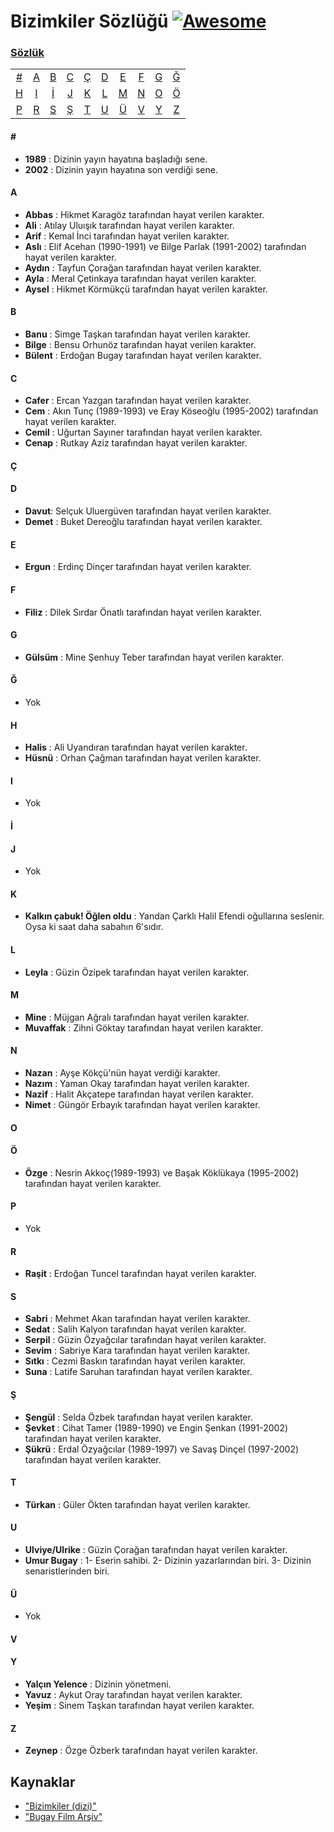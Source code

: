 # Bizimkiler Sözlüğü [![Awesome](https://cdn.rawgit.com/sindresorhus/awesome/d7305f38d29fed78fa85652e3a63e154dd8e8829/media/badge.svg)](https://github.com/sindresorhus/awesome)
### [Sözlük](#sözlük)
|     |     |     |     |     |     |     |     |     |     |
|:-:  |:-:  |:-:  |:-:  |:-:  |:-:  |:-:  |:-:  |:-:  |:-:  |
| [#](#) 	| [A](#a) 	| [B](#b) 	| [C](#c) | [Ç](#ç) 	| [D](#d) 	| [E](#e) 	| [F](#f) | [G](#g) | [Ğ](#ğ)  	
| [H](#h) | [I](#ı)   | [İ](#i) 	| [J](#j) | [K](#k)   | [L](#l)   | [M](#m)   | [N](#n) | [O](#o) | [Ö](#ö)
| [P](#p) | [R](#r)   | [S](#s) 	| [Ş](#ş) | [T](#t)   | [U](#u)   | [Ü](#ü)   | [V](#v) | [Y](#y) | [Z](#z)

#### \#
* **1989** : Dizinin yayın hayatına başladığı sene.
* **2002** : Dizinin yayın hayatına son verdiği sene. 

#### A
* **Abbas** : Hikmet Karagöz tarafından hayat verilen karakter.
* **Ali** : Atılay Uluışık tarafından hayat verilen karakter.
* **Arif** : Kemal İnci tarafından hayat verilen karakter.
* **Aslı** : Elif Acehan (1990-1991) ve Bilge Parlak (1991-2002) tarafından hayat verilen karakter.
* **Aydın** : Tayfun Çorağan tarafından hayat verilen karakter.
* **Ayla** : Meral Çetinkaya tarafından hayat verilen karakter.
* **Aysel** : Hikmet Körmükçü tarafından hayat verilen karakter.

#### B
* **Banu** : Simge Taşkan tarafından hayat verilen karakter.
* **Bilge** : Bensu Orhunöz tarafından hayat verilen karakter.
* **Bülent** : Erdoğan Bugay tarafından hayat verilen karakter.

#### C
* **Cafer** : Ercan Yazgan tarafından hayat verilen karakter.
* **Cem** : Akın Tunç (1989-1993) ve Eray Köseoğlu (1995-2002) tarafından hayat verilen karakter.
* **Cemil** : Uğurtan Sayıner tarafından hayat verilen karakter.
* **Cenap** : Rutkay Aziz tarafından hayat verilen karakter.

#### Ç

#### D
* **Davut**: Selçuk Uluergüven tarafından hayat verilen karakter.
* **Demet** : Buket Dereoğlu tarafından hayat verilen karakter.

#### E
* **Ergun** : Erdinç Dinçer tarafından hayat verilen karakter.

#### F
* **Filiz** : Dilek Sırdar Önatlı tarafından hayat verilen karakter.

#### G
* **Gülsüm** : Mine Şenhuy Teber tarafından hayat verilen karakter.

#### Ğ
* Yok
  
#### H
* **Halis** : Ali Uyandıran tarafından hayat verilen karakter.
* **Hüsnü** : Orhan Çağman tarafından hayat verilen karakter.


#### I
* Yok

#### İ

#### J
* Yok

#### K
* **Kalkın çabuk! Öğlen oldu** : Yandan Çarklı Halil Efendi oğullarına seslenir. Oysa ki saat daha sabahın 6'sıdır.

#### L
* **Leyla** : Güzin Özipek tarafından hayat verilen karakter.

#### M
* **Mine** : Müjgan Ağralı tarafından hayat verilen karakter.
* **Muvaffak** : Zihni Göktay tarafından hayat verilen karakter.

#### N
* **Nazan** : Ayşe Kökçü'nün hayat verdiği karakter.
* **Nazım** : Yaman Okay tarafından hayat verilen karakter.
* **Nazif** : Halit Akçatepe tarafından hayat verilen karakter.
* **Nimet** : Güngör Erbayık tarafından hayat verilen karakter.

#### O

#### Ö
* **Özge** : Nesrin Akkoç(1989-1993) ve Başak Köklükaya (1995-2002) tarafından hayat verilen karakter.

#### P
* Yok

#### R
* **Raşit** : Erdoğan Tuncel tarafından hayat verilen karakter.

#### S 
* **Sabri** : Mehmet Akan tarafından hayat verilen karakter.
* **Sedat** : Salih Kalyon tarafından hayat verilen karakter.
* **Serpil** : Güzin Özyağcılar tarafından hayat verilen karakter.
* **Sevim** : Sabriye Kara tarafından hayat verilen karakter.
* **Sıtkı** : Cezmi Baskın tarafından hayat verilen karakter.
* **Suna** : Latife Saruhan tarafından hayat verilen karakter.

#### Ş 
* **Şengül** : Selda Özbek tarafından hayat verilen karakter.
* **Şevket** : Cihat Tamer (1989-1990) ve Engin Şenkan (1991-2002) tarafından hayat verilen karakter.
* **Şükrü** : Erdal Özyağcılar (1989-1997) ve Savaş Dinçel (1997-2002) tarafından hayat verilen karakter.

#### T
* **Türkan** : Güler Ökten tarafından hayat verilen karakter.

#### U
* **Ulviye/Ulrike** : Güzin Çorağan tarafından hayat verilen karakter.
* **Umur Bugay** : 1- Eserin sahibi. 2- Dizinin yazarlarından biri. 3- Dizinin senaristlerinden biri.

#### Ü
* Yok

#### V
   
#### Y
* **Yalçın Yelence** : Dizinin yönetmeni.
* **Yavuz** : Aykut Oray tarafından hayat verilen karakter.
* **Yeşim** : Sinem Taşkan tarafından hayat verilen karakter.

#### Z
* **Zeynep** : Özge Özberk tarafından hayat verilen karakter.

## Kaynaklar
- ["Bizimkiler (dizi)"](https://tr.wikipedia.org/wiki/Bizimkiler_(dizi))
- ["Bugay Film Arşiv"](https://web.archive.org/web/20150301180722/http://www.bugayfilm.com/tvdizi.htm)
